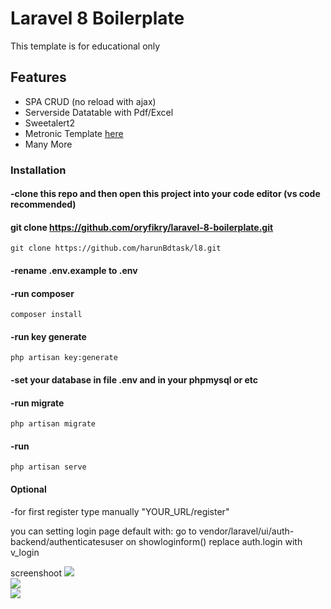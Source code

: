 # Laravel 8 Boilerplate

This template is for educational only
## Features
- SPA CRUD (no reload with ajax)
- Serverside Datatable with Pdf/Excel
- Sweetalert2
- Metronic Template <a href="https://preview.keenthemes.com/metronic/demo1/index.html"> here </a>
- Many More

### Installation

#### -clone this repo and then open this project into your code editor (vs code recommended) 

#### git clone https://github.com/oryfikry/laravel-8-boilerplate.git

```
git clone https://github.com/harunBdtask/l8.git
```
#### -rename .env.example to .env
#### -run composer
```
composer install
```
#### -run key generate
```
php artisan key:generate
```
#### -set your database in file .env and in your phpmysql or etc

#### -run migrate
```
php artisan migrate
```

#### -run 
```
php artisan serve
```
#### Optional
-for first register type manually "YOUR_URL/register"

you can setting login page default with:
go to vendor/laravel/ui/auth-backend/authenticatesuser
on showloginform() replace auth.login with v_login 

screenshoot
<img src="https://github.com/oryfikry/laravel-8-boilerplate/blob/beta-release/sc/sc1.png"><br>
<img src="https://github.com/oryfikry/laravel-8-boilerplate/blob/beta-release/sc/sc2.png"><br>
<img src="https://github.com/oryfikry/laravel-8-boilerplate/blob/beta-release/sc/sc3.png"><br>
